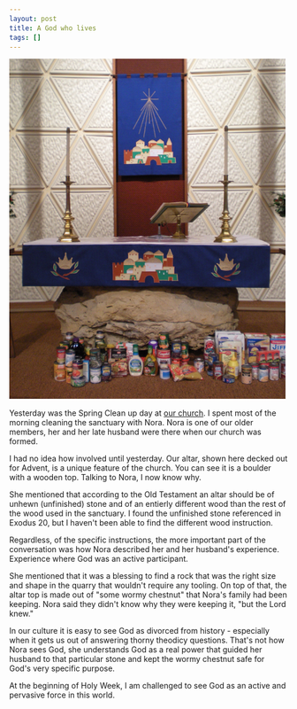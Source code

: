 ```yaml
---
layout: post
title: A God who lives
tags: []
---
```


<div class='p_embed p_image_embed'>
<img alt="Dscn0540" height="614" src="/images/7647052-DSCN0540.jpg" width="500" />

</div>
<p>
Yesterday was the Spring Clean up day at <a href="http://www.newcastlelutheran.org">our church</a>. I spent most of the morning cleaning the sanctuary with Nora. Nora is one of our older members, her and her late husband were there when our church was formed.

<p />
I had no idea how involved until yesterday. Our altar, shown here decked out for Advent, is a unique feature of the church. You can see it is a boulder with a wooden top. Talking to Nora, I now know why.

<p />
She mentioned that according to the Old Testament an altar should be of unhewn (unfinished) stone and of an entierly different wood than the rest of the wood used in the sanctuary. I found the unfinished stone referenced in Exodus 20, but I haven't been able to find the different wood instruction.

<p />
Regardless, of the specific instructions, the more important part of the conversation was how Nora described her and her husband's experience. Experience where God was an active participant.

<p />
She mentioned that it was a blessing to find a rock that was the right size and shape in the quarry that wouldn't require any tooling. On top of that, the altar top is made out of "some wormy chestnut&quot; that Nora's family had been keeping. Nora said they didn't know why they were keeping it, "but the Lord knew."

<p />
In our culture it is easy to see God as divorced from history - especially when it gets us out of answering thorny theodicy questions. That's not how Nora sees God, she understands God as a real power that guided her husband to that particular stone and kept the wormy chestnut safe for God's very specific purpose.

<p />
At the beginning of Holy Week, I am challenged to see God as an active and pervasive force in this world.

<p />
</p>
